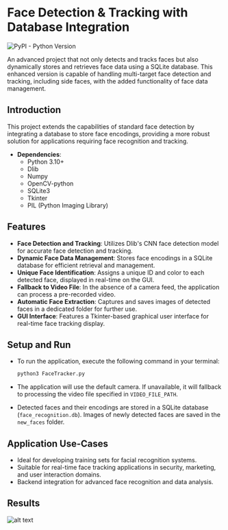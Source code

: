 
# Face Detection & Tracking with Database Integration

![PyPI - Python Version](https://img.shields.io/pypi/pyversions/Django.svg)

An advanced project that not only detects and tracks faces but also dynamically stores and retrieves face data using a SQLite database. This enhanced version is capable of handling multi-target face detection and tracking, including side faces, with the added functionality of face data management.

## Introduction

This project extends the capabilities of standard face detection by integrating a database to store face encodings, providing a more robust solution for applications requiring face recognition and tracking.

* **Dependencies**:
  * Python 3.10+
  * Dlib
  * Numpy
  * OpenCV-python
  * SQLite3
  * Tkinter
  * PIL (Python Imaging Library)

## Features

* **Face Detection and Tracking**: Utilizes Dlib's CNN face detection model for accurate face detection and tracking.
* **Dynamic Face Data Management**: Stores face encodings in a SQLite database for efficient retrieval and management.
* **Unique Face Identification**: Assigns a unique ID and color to each detected face, displayed in real-time on the GUI.
* **Fallback to Video File**: In the absence of a camera feed, the application can process a pre-recorded video.
* **Automatic Face Extraction**: Captures and saves images of detected faces in a dedicated folder for further use.
* **GUI Interface**: Features a Tkinter-based graphical user interface for real-time face tracking display.

## Setup and Run

* To run the application, execute the following command in your terminal:

  ```sh
  python3 FaceTracker.py
  ```

* The application will use the default camera. If unavailable, it will fallback to processing the video file specified in `VIDEO_FILE_PATH`.

* Detected faces and their encodings are stored in a SQLite database (`face_recognition.db`). Images of newly detected faces are saved in the `new_faces` folder.

## Application Use-Cases

* Ideal for developing training sets for facial recognition systems.
* Suitable for real-time face tracking applications in security, marketing, and user interaction domains.
* Backend integration for advanced face recognition and data analysis.

## Results
![alt text](https://github.com/Rozcy/Face-Tracker/blob/main/Gifs/FaceTrackerExampleCropped.gif)


